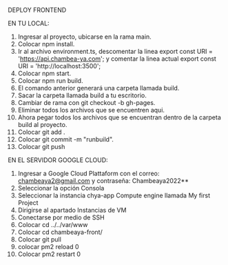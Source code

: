 DEPLOY FRONTEND

EN TU LOCAL:

1. Ingresar al proyecto, ubicarse en la rama main.
2. Colocar npm install.
3. Ir al archivo environment.ts, descomentar la linea export const URI = 'https://api.chambea-ya.com'; 
y comentar la linea actual export const URI = 'http://localhost:3500';
4. Colocar npm start.
5. Colocar npm run build.
6. El comando anterior generará una carpeta llamada build.
7. Sacar la carpeta llamada build a tu escritorio.
8. Cambiar de rama con git checkout -b gh-pages.
9. Eliminar todos los archivos que se encuentren aqui.
10. Ahora pegar todos los archivos que se encuentran dentro de la carpeta build al proyecto.
11. Colocar git add .
12. Colocar git commit -m "runbuild".
13. Colocar git push

EN EL SERVIDOR GOOGLE CLOUD:

1. Ingresar a Google Cloud Plattaform con el correo: chambeaya2@gmail.com y contraseña: Chambeaya2022**
2. Seleccionar la opción Consola
3. Seleccionar la instancia chya-app Compute engine llamada My first Project
4. Dirigirse al apartado Instancias de VM
5. Conectarse por medio de SSH
6. Colocar cd ../../var/www
7. Colocar cd chambeaya-front/
8. Colocar git pull
9. colocar pm2 reload 0
10. Colocar pm2 restart 0

